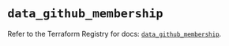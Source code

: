 # `data_github_membership`

Refer to the Terraform Registry for docs: [`data_github_membership`](https://registry.terraform.io/providers/integrations/github/6.4.0/docs/data-sources/membership).
